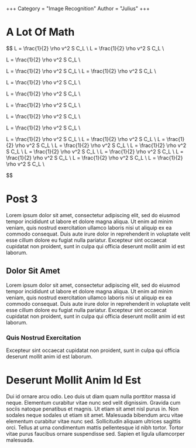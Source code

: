 +++
Category = "Image Recognition"
Author = "Julius"
+++
# A Lot Of Math
$$
L = \frac{1}{2} \rho v^2 S C_L \\
L = \frac{1}{2} \rho v^2 S C_L \\

L = \frac{1}{2} \rho v^2 S C_L \\

L = \frac{1}{2} \rho v^2 S C_L \\
L = \frac{1}{2} \rho v^2 S C_L \\

L = \frac{1}{2} \rho v^2 S C_L \\

L = \frac{1}{2} \rho v^2 S C_L \\

L = \frac{1}{2} \rho v^2 S C_L \\

L = \frac{1}{2} \rho v^2 S C_L \\

L = \frac{1}{2} \rho v^2 S C_L \\

L = \frac{1}{2} \rho v^2 S C_L \\
L = \frac{1}{2} \rho v^2 S C_L \\
L = \frac{1}{2} \rho v^2 S C_L \\
L = \frac{1}{2} \rho v^2 S C_L \\
L = \frac{1}{2} \rho v^2 S C_L \\
L = \frac{1}{2} \rho v^2 S C_L \\
L = \frac{1}{2} \rho v^2 S C_L \\
L = \frac{1}{2} \rho v^2 S C_L \\
L = \frac{1}{2} \rho v^2 S C_L \\
L = \frac{1}{2} \rho v^2 S C_L \\

$$
# Post 3
Lorem ipsum dolor sit amet, consectetur adipiscing elit, sed do eiusmod tempor incididunt ut labore et dolore magna aliqua. Ut enim ad minim veniam, quis nostrud exercitation ullamco laboris nisi ut aliquip ex ea commodo consequat. Duis aute irure dolor in reprehenderit in voluptate velit esse cillum dolore eu fugiat nulla pariatur. Excepteur sint occaecat cupidatat non proident, sunt in culpa qui officia deserunt mollit anim id est laborum.
## Dolor Sit Amet
Lorem ipsum dolor sit amet, consectetur adipiscing elit, sed do eiusmod tempor incididunt ut labore et dolore magna aliqua. Ut enim ad minim veniam, quis nostrud exercitation ullamco laboris nisi ut aliquip ex ea commodo consequat. Duis aute irure dolor in reprehenderit in voluptate velit esse cillum dolore eu fugiat nulla pariatur. Excepteur sint occaecat cupidatat non proident, sunt in culpa qui officia deserunt mollit anim id est laborum.
### Quis Nostrud Exercitation
Excepteur sint occaecat cupidatat non proident, sunt in culpa qui officia deserunt mollit anim id est laborum.

# Deserunt Mollit Anim Id Est
Dui id ornare arcu odio. Leo duis ut diam quam nulla porttitor massa id neque. Elementum curabitur vitae nunc sed velit dignissim. Gravida cum sociis natoque penatibus et magnis. Ut etiam sit amet nisl purus in. Non sodales neque sodales ut etiam sit amet. Malesuada bibendum arcu vitae elementum curabitur vitae nunc sed. Sollicitudin aliquam ultrices sagittis orci. Tellus at urna condimentum mattis pellentesque id nibh tortor. Tortor vitae purus faucibus ornare suspendisse sed. Sapien et ligula ullamcorper malesuada.

